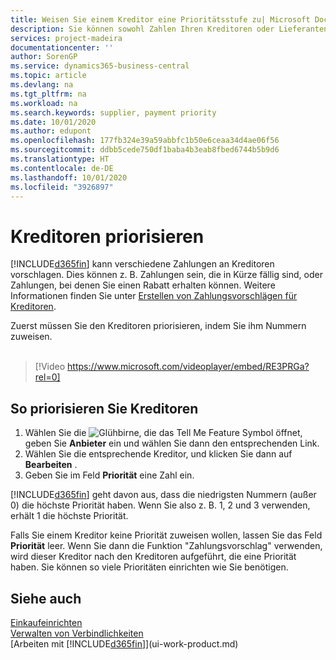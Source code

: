 ```yaml
---
title: Weisen Sie einem Kreditor eine Prioritätsstufe zu| Microsoft Docs
description: Sie können sowohl Zahlen Ihren Kreditoren oder Lieferanten zuweisen, um sie zu priorisieren und Zahlungsvorschläge in  Business Central zu erleichtern.
services: project-madeira
documentationcenter: ''
author: SorenGP
ms.service: dynamics365-business-central
ms.topic: article
ms.devlang: na
ms.tgt_pltfrm: na
ms.workload: na
ms.search.keywords: supplier, payment priority
ms.date: 10/01/2020
ms.author: edupont
ms.openlocfilehash: 177fb324e39a59abbfc1b50e6ceaa34d4ae06f56
ms.sourcegitcommit: ddbb5cede750df1baba4b3eab8fbed6744b5b9d6
ms.translationtype: HT
ms.contentlocale: de-DE
ms.lasthandoff: 10/01/2020
ms.locfileid: "3926897"
---
```

# <a name="prioritize-vendors"></a>Kreditoren priorisieren
[!INCLUDE[d365fin](includes/d365fin_md.md)] kann verschiedene Zahlungen an Kreditoren vorschlagen. Dies können z. B. Zahlungen sein, die in Kürze fällig sind, oder Zahlungen, bei denen Sie einen Rabatt erhalten können. Weitere Informationen finden Sie unter [Erstellen von Zahlungsvorschlägen für Kreditoren](payables-how-suggest-vendor-payments.md).

Zuerst müssen Sie den Kreditoren priorisieren, indem Sie ihm Nummern zuweisen.
<br><br>
> [!Video https://www.microsoft.com/videoplayer/embed/RE3PRGa?rel=0]

## <a name="to-prioritize-vendors"></a>So priorisieren Sie Kreditoren
1. Wählen Sie die ![Glühbirne, die das Tell Me Feature](media/ui-search/search_small.png "Was möchten Sie tun?") Symbol öffnet, geben Sie **Anbieter** ein und wählen Sie dann den entsprechenden Link.
2. Wählen Sie die entsprechende Kreditor, und klicken Sie dann auf **Bearbeiten** .
3. Geben Sie im Feld **Priorität** eine Zahl ein.

[!INCLUDE[d365fin](includes/d365fin_md.md)] geht davon aus, dass die niedrigsten Nummern (außer 0) die höchste Priorität haben. Wenn Sie also z. B. 1, 2 und 3 verwenden, erhält 1 die höchste Priorität.

Falls Sie einem Kreditor keine Priorität zuweisen wollen, lassen Sie das Feld **Priorität** leer. Wenn Sie dann die Funktion "Zahlungsvorschlag" verwenden, wird dieser Kreditor nach den Kreditoren aufgeführt, die eine Priorität haben. Sie können so viele Prioritäten einrichten wie Sie benötigen.

## <a name="see-also"></a>Siehe auch
[Einkaufeinrichten](purchasing-setup-purchasing.md)  
[Verwalten von Verbindlichkeiten](payables-manage-payables.md)  
[Arbeiten mit [!INCLUDE[d365fin](includes/d365fin_md.md)]](ui-work-product.md)
